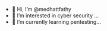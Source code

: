 - 👋 Hi, I’m @medhattfathy
- 👀 I’m interested in cyber security ...
- 🌱 I’m currently learning pentesting...


<!---

--->
